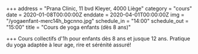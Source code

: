 +++
address = "Prana Clinic, 11 bvd Kleyer, 4000 Liège"
category = "cours"
date = 2020-01-08T00:00:00Z
enddate = 2020-04-01T00:00:00Z
img = "/yogaenfant-merc14h_bgcnno.jpg"
schedule_in = "14:00"
schedule_out = "15:00"
title = "Cours de yoga enfants (dès 8 ans)"

+++
Cours collectifs d'1h pour enfants dès 8 ans et jusque 12 ans. Pratique du yoga adaptée à leur age, rire et sérénité assuré!